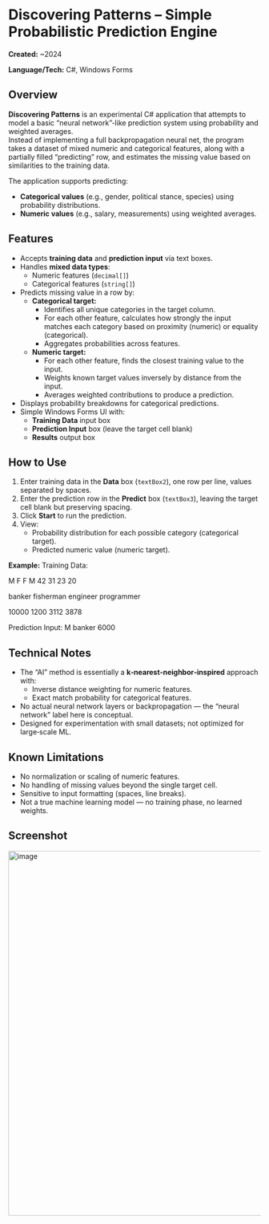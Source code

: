 # Discovering Patterns – Simple Probabilistic Prediction Engine

**Created:** ~2024

**Language/Tech:** C#, Windows Forms

## Overview
**Discovering Patterns** is an experimental C# application that attempts to model a basic “neural network”-like prediction system using probability and weighted averages.  
Instead of implementing a full backpropagation neural net, the program takes a dataset of mixed numeric and categorical features, along with a partially filled “predicting” row, and estimates the missing value based on similarities to the training data.

The application supports predicting:
- **Categorical values** (e.g., gender, political stance, species) using probability distributions.
- **Numeric values** (e.g., salary, measurements) using weighted averages.

## Features
- Accepts **training data** and **prediction input** via text boxes.
- Handles **mixed data types**:
  - Numeric features (`decimal[]`)
  - Categorical features (`string[]`)
- Predicts missing value in a row by:
  - **Categorical target:**  
    - Identifies all unique categories in the target column.
    - For each other feature, calculates how strongly the input matches each category based on proximity (numeric) or equality (categorical).
    - Aggregates probabilities across features.
  - **Numeric target:**  
    - For each other feature, finds the closest training value to the input.
    - Weights known target values inversely by distance from the input.
    - Averages weighted contributions to produce a prediction.
- Displays probability breakdowns for categorical predictions.
- Simple Windows Forms UI with:
  - **Training Data** input box
  - **Prediction Input** box (leave the target cell blank)
  - **Results** output box

## How to Use
1. Enter training data in the **Data** box (`textBox2`), one row per line, values separated by spaces.
2. Enter the prediction row in the **Predict** box (`textBox3`), leaving the target cell blank but preserving spacing.
3. Click **Start** to run the prediction.
4. View:
   - Probability distribution for each possible category (categorical target).
   - Predicted numeric value (numeric target).

**Example:**
Training Data:

M F F M 42 31 23 20

banker fisherman engineer programmer

10000 1200 3112 3878

Prediction Input: M banker 6000

## Technical Notes
- The “AI” method is essentially a **k‑nearest‑neighbor‑inspired** approach with:
  - Inverse distance weighting for numeric features.
  - Exact match probability for categorical features.
- No actual neural network layers or backpropagation — the “neural network” label here is conceptual.
- Designed for experimentation with small datasets; not optimized for large‑scale ML.

## Known Limitations
- No normalization or scaling of numeric features.
- No handling of missing values beyond the single target cell.
- Sensitive to input formatting (spaces, line breaks).
- Not a true machine learning model — no training phase, no learned weights.

## Screenshot
<img width="1276" height="727" alt="image" src="https://github.com/user-attachments/assets/ca5f1711-08c0-40c1-8251-a293dc2f8332" />
